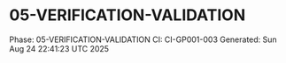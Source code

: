 # 05-VERIFICATION-VALIDATION
Phase: 05-VERIFICATION-VALIDATION
CI: CI-GP001-003
Generated: Sun Aug 24 22:41:23 UTC 2025
